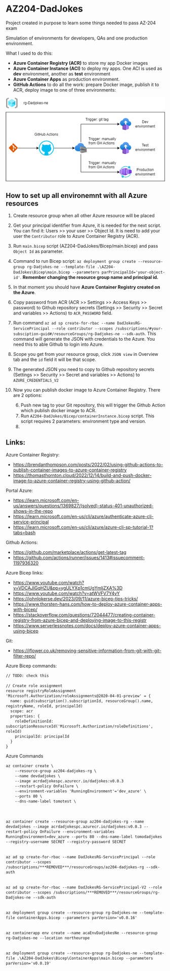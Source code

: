 # AZ204-DadJokes
Project created in purpose to learn some things needed to pass AZ-204 exam

Simulation of environments for developers, QAs and one production environment.

What I used to do this:
- **Azure Container Registry (ACR)** to store my app Docker images
- **Azure Container Instance (ACI)** to deploy my apps. One ACI is used as **dev** environment, another as **test** environment
- **Azure Container Apps** as production environment.
- **GitHub Actions** to do all the work: prepare Docker image, publish it to ACR, deploy image to one of three environments:

![Azure resources diagram](DadJokes_Azure_Diagram.png)

## How to set up all environemnt with all Azure resources

1. Create resource group when all other Azure resource will be placed
2. Get your principal identifier from Azure, it is needed for the next script. You can find it: Users >> your user >> Object Id. It is need to add your user the `Contributor` role to Azure Container Registry (ACR).
3. Run `main.bicep` script (AZ204-DadJokes/Bicep/main.bicep) and pass `Object Id` as parameter.
4. Command to run Bicep script: `az deployment group create --resource-group rg-Dadjokes-ne --template-file .\AZ204-DadJokes\Bicep\main.bicep --parameters parPrincipalId='your-object-id'`. **Remember changing the resource group name and principal id.**
5. In that moment you should have **Azure Container Registry created on the Azure**.
6. Copy password from ACR (ACR >> Settings >> Access Keys >> password) to Github repository secrets (Settings >> Security >> Secret and variables >> Actions) to `ACR_PASSWORD` field.
7. Run command `az ad sp create-for-rbac --name DadJokesRG-ServicePrincipal --role contributor --scopes /subscriptions/#your-subsciption-guid#/resourceGroups/rg-Dadjokes-ne --sdk-auth`. This command will generate the JSON with credentials to the Azure. You need this to able Github to login into Azure.
   
  1. Scope you get from your resource group, click `JSON view` in Overview tab and the `id` field it will be that scope.
  2. The generated JSON you need to copy to Github repository secrets (Settings >> Security >> Secret and variables >> Actions) to `AZURE_CREDENTIALS_V2`
9. Now you can publish docker image to Azure Container Registry. There are 2 options:  
    
    6. Push new tag to your Git repository, this will trigger the Github Action which publish docker image to ACR.
    7. Run `AZ204-DadJokes/Bicep/containerInstance.bicep` script. This script requires 2 parameters: environment type and version.
    8. 

## Links:

Azure Container Registry:
- https://brendanthompson.com/posts/2022/02/using-github-actions-to-publish-container-images-to-azure-container-registry
- https://thomasthornton.cloud/2022/12/14/build-and-push-docker-image-to-azure-container-registry-using-github-action/

Portal Azure:
- https://learn.microsoft.com/en-us/answers/questions/1369827/(solved)-status-401-unauthorized-shows-in-the-repo
- https://learn.microsoft.com/en-us/cli/azure/authenticate-azure-cli-service-principal
- https://learn.microsoft.com/en-us/cli/azure/azure-cli-sp-tutorial-1?tabs=bash

Github Actions:
- https://github.com/marketplace/actions/get-latest-tag
- https://github.com/actions/runner/issues/1413#issuecomment-1197936320

Azure Bicep links:
- https://www.youtube.com/watch?v=VDCAJIGqHZU&pp=ygULYXp1cmUgYmljZXA%3D
- https://www.youtube.com/watch?v=atWVFV7Y4vY
- https://johnlokerse.dev/2023/09/11/azure-bicep-tips-tricks/
- https://www.thorsten-hans.com/how-to-deploy-azure-container-apps-with-bicep/
- https://stackoverflow.com/questions/72044477/creating-container-registry-from-azure-bicep-and-deploying-image-to-this-registr
- https://www.serverlessnotes.com/docs/deploy-azure-container-apps-using-bicep

Git:
- https://jflower.co.uk/removing-sensitive-information-from-git-with-git-filter-repo/

Azure Bicep commands:
```
// TODO: check this

// Create role assignment
resource registryRoleAssignment 'Microsoft.Authorization/roleAssignments@2020-04-01-preview' = {
  name: guid(subscription().subscriptionId, resourceGroup().name, registryName, roleId, principalId)
  scope: acr
  properties: {
    roleDefinitionId: subscriptionResourceId('Microsoft.Authorization/roleDefinitions', roleId)
    principalId: principalId
  }
}
```

Azure Commands
```
az container create \
    --resource-group az204-dadjokes-rg \
    --name devdadjokes \
    --image acrdadjokespc.azurecr.io/dadjokes:v0.0.3
    --restart-policy OnFailure \
    --environment-variables 'RunningEnvironment'='dev_azure' \
    --ports 80 \
    --dns-name-label tomotest \



az container create --resource-group az204-dadjokes-rg --name devdadjokes --image acrdadjokespc.azurecr.io/dadjokes:v0.0.3 --restart-policy OnFailure --environment-variables RunningEnvironment=dev_azure --ports 80 --dns-name-label tomodadjokes --registry-username SECRET --registry-password SECRET


az ad sp create-for-rbac --name DadJokesRG-ServicePrincipal --role contributor --scopes /subscriptions/***REMOVED***/resourceGroups/az204-dadjokes-rg --sdk-auth


az ad sp create-for-rbac --name DadJokesRG-ServicePrincipal-V2 --role contributor --scopes /subscriptions/***REMOVED***/resourceGroups/rg-Dadjokes-ne --sdk-auth


az deployment group create --resource-group rg-Dadjokes-ne --template-file containerApps.bicep --parameters parVersion='v0.0.16'


az containerapp env create --name acaEnvDadjokesNe --resource-group rg-Dadjokes-ne --location northeurope


az deployment group create --resource-group rg-Dadjokes-ne --template-file .\AZ204-DadJokes\Bicep\ContainerApps\main.bicep --parameters parVersion='v0.0.19'


```
